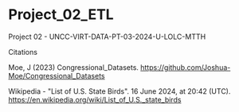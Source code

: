 # Project_02_ETL
Project 02 - UNCC-VIRT-DATA-PT-03-2024-U-LOLC-MTTH

Citations

Moe, J (2023) Congressional_Datasets. https://github.com/Joshua-Moe/Congressional_Datasets

Wikipedia - "List of U.S. State Birds". 16 June 2024, at 20:42 (UTC). https://en.wikipedia.org/wiki/List_of_U.S._state_birds


